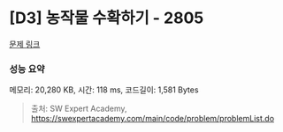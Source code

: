 # [D3] 농작물 수확하기 - 2805 

[문제 링크](https://swexpertacademy.com/main/code/problem/problemDetail.do?contestProbId=AV7GLXqKAWYDFAXB) 

### 성능 요약

메모리: 20,280 KB, 시간: 118 ms, 코드길이: 1,581 Bytes



> 출처: SW Expert Academy, https://swexpertacademy.com/main/code/problem/problemList.do